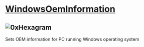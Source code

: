# [WindowsOemInformation](https://github.com/turboBasic/WindowsOemInformation)

## ![0xHexagram][hexagram]

Sets OEM information for PC running Windows operating system


[hexagram]: https://gist.githubusercontent.com/TurboBasic/9dfd228781a46c7b7076ec56bc40d5ab/raw/03942052ba28c4dc483efcd0ebf4bfc6809ed0d0/hexagram3D.png 'hexagram of Wisdom'